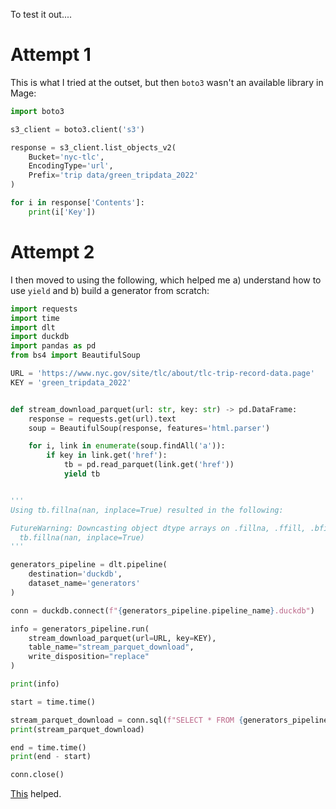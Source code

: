 To test it out....

# Attempt 1

This is what I tried at the outset, but then `boto3` wasn't an available library in Mage:

```python
import boto3  

s3_client = boto3.client('s3')  

response = s3_client.list_objects_v2(
    Bucket='nyc-tlc',
    EncodingType='url',
    Prefix='trip data/green_tripdata_2022'
)

for i in response['Contents']:
    print(i['Key'])
```

# Attempt 2

I then moved to using the following, which helped me a) understand how to use `yield` and b) build a generator from scratch:

```python
import requests
import time
import dlt
import duckdb
import pandas as pd
from bs4 import BeautifulSoup

URL = 'https://www.nyc.gov/site/tlc/about/tlc-trip-record-data.page'
KEY = 'green_tripdata_2022'


def stream_download_parquet(url: str, key: str) -> pd.DataFrame:
    response = requests.get(url).text
    soup = BeautifulSoup(response, features='html.parser')

    for i, link in enumerate(soup.findAll('a')):
        if key in link.get('href'):
            tb = pd.read_parquet(link.get('href'))
            yield tb


'''
Using tb.fillna(nan, inplace=True) resulted in the following:

FutureWarning: Downcasting object dtype arrays on .fillna, .ffill, .bfill is deprecated and will change in a future version. Call result.infer_objects(copy=False) instead. To opt-in to the future behavior, set `pd.set_option('future.no_silent_downcasting', True)`
  tb.fillna(nan, inplace=True)
'''

generators_pipeline = dlt.pipeline(
    destination='duckdb',
    dataset_name='generators'
)

conn = duckdb.connect(f"{generators_pipeline.pipeline_name}.duckdb")

info = generators_pipeline.run(
    stream_download_parquet(url=URL, key=KEY),
    table_name="stream_parquet_download",
    write_disposition="replace"
)

print(info)

start = time.time()

stream_parquet_download = conn.sql(f"SELECT * FROM {generators_pipeline.dataset_name}.stream_parquet_download")
print(stream_parquet_download)

end = time.time()
print(end - start)

conn.close()
```

[This](https://stackoverflow.com/questions/11023530/python-to-list-http-files-and-directories) helped.
